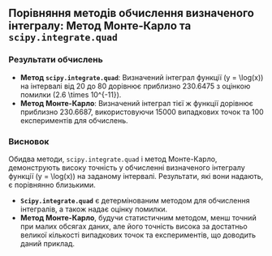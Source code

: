## Порівняння методів обчислення визначеного інтегралу: Метод Монте-Карло та `scipy.integrate.quad`

### Результати обчислень

- **Метод `scipy.integrate.quad`**: Визначений інтеграл функції \(y = \log(x)\) на інтервалі від 20 до 80 дорівнює приблизно 230.6475 з оцінкою помилки \(2.6 \times 10^{-11}\).
- **Метод Монте-Карло**: Визначений інтеграл тієї ж функції дорівнює приблизно 230.6687, використовуючи 15000 випадкових точок та 100 експериментів для обчислень.

### Висновок

Обидва методи, `scipy.integrate.quad` і метод Монте-Карло, демонструють високу точність у обчисленні визначеного інтегралу функції \(y = \log(x)\) на заданому інтервалі. Результати, які вони надають, є порівнянно близькими.

- **`Scipy.integrate.quad`** є детермінованим методом для обчислення інтегралів, а також надає оцінку помилки.
- **Метод Монте-Карло**, будучи статистичним методом, менш точний при малих обсягах даних, але його точність висока за достатньо великої кількості випадкових точок та експериментів, що доводить даний приклад.
